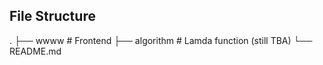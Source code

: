 ## File Structure

.
├── wwww                    # Frontend
├── algorithm               # Lamda function (still TBA)
└── README.md